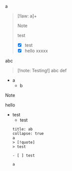 



a

> [!law: a]+
> > [!note]
> > test
> 
>  - [x] test
> - [x] hello
> xxxxx

abc


> [!note: Testing!]
> abc
> def
- a
	- b
> [!note]
> hello

- test
	- test
	```ad-quote
	title: ab
	collapse: true
	a
	> [!quote]
	> test
	
	- [ ] test
	
	a
	```



